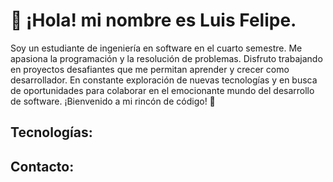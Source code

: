 # 👋 ¡Hola! mi nombre es Luis Felipe.

Soy un estudiante de ingeniería en software en el cuarto semestre. Me apasiona la programación y la resolución de problemas. Disfruto trabajando en proyectos desafiantes que me permitan aprender y crecer como desarrollador. En constante exploración de nuevas tecnologías y en busca de oportunidades para colaborar en el emocionante mundo del desarrollo de software. ¡Bienvenido a mi rincón de código! 🚀

## Tecnologías:

## Contacto: